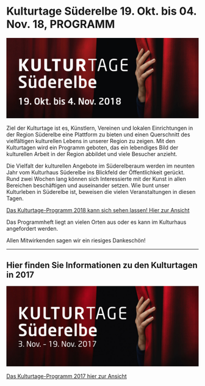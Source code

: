 # Kulturtage Süderelbe 19. Okt. bis 04. Nov. 18, PROGRAMM 

![](/img/kulturtage-2018-logo.jpg)

Ziel der Kulturtage ist es,  Künstlern, Vereinen und lokalen Einrichtungen in der Region Süderelbe
eine Plattform zu bieten und  einen Querschnitt des vielfältigen kulturellen Lebens in unserer Region zu zeigen.
Mit den Kulturtagen  wird ein Programm geboten, das ein lebendiges Bild der kulturellen Arbeit in der Region 
abbildet und viele Besucher anzieht.
 
Die Vielfalt der kulturellen Angebote im Süderelberaum werden im neunten Jahr vom Kulturhaus Süderelbe ins
Blickfeld der Öffentlichkeit gerückt. Rund zwei Wochen lang können sich Interessierte mit der Kunst in allen
Bereichen beschäftigen und auseinander setzen. Wie bunt unser Kulturleben in Süderelbe ist, beweisen die vielen 
Veranstaltungen in diesen Tagen. 

[Das Kulturtage-Programm 2018 kann sich sehen lassen! Hier zur 
Ansicht](/downloads/kulturtage_programm_2018.pdf)

Das Programmheft liegt an vielen Orten aus oder es kann im Kulturhaus angefordert werden.

Allen Mitwirkenden sagen wir ein riesiges Dankeschön!

___________________________________________________________________________________________________


## Hier finden Sie Informationen zu den Kulturtagen in 2017 

![](/img/kulturtage-suederelbe-2017-visual-Internet.jpg)

[Das Kulturtage-Programm 2017 hier zur 
Ansicht](/downloads/KT-Heft-52_Seiten-rdz.pdf)

